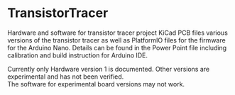 # TransistorTracer
Hardware and software for transistor tracer project
KiCad PCB files various versions of the transistor tracer as well as PlatformIO files for the firmware for the Arduino Nano.
Details can be found in the Power Point file including calibration and build instruction for Arduino IDE.

Currently only Hardware version 1 is documented. Other versions are experimental and has not been verified.  
The software for experimental board versions may not work.
